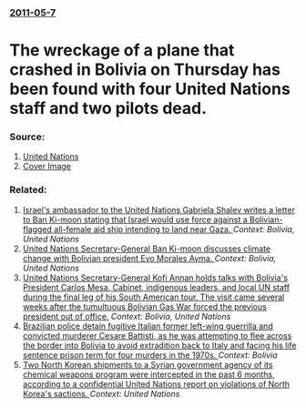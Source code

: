 ### [2011-05-7](/news/2011/05/7/index.md)

# The wreckage of a plane that crashed in Bolivia on Thursday has been found with four United Nations staff and two pilots dead. 




### Source:

1. [United Nations](http://www.un.org/apps/news/story.asp?NewsID=38307&Cr=UNODC&Cr1=)
1. [Cover Image](/News/dh/photos/large/2011/Patricia_Olga_Delgado_Rua.jpg)

### Related:

1. [Israel's ambassador to the United Nations Gabriela Shalev writes a letter to Ban Ki-moon stating that Israel would use force against a Bolivian-flagged all-female aid ship intending to land near Gaza. ](/news/2010/08/21/israel-s-ambassador-to-the-united-nations-gabriela-shalev-writes-a-letter-to-ban-ki-moon-stating-that-israel-would-use-force-against-a-boliv.md) _Context: Bolivia, United Nations_
2. [United Nations Secretary-General Ban Ki-moon discusses climate change with Bolivian president Evo Morales Ayma. ](/news/2010/05/8/united-nations-secretary-general-ban-ki-moon-discusses-climate-change-with-bolivian-president-evo-morales-ayma.md) _Context: Bolivia, United Nations_
3. [ United Nations Secretary-General Kofi Annan holds talks with Bolivia's President Carlos Mesa, Cabinet, indigenous leaders, and local UN staff during the final leg of his South American tour. The visit came several weeks after the tumultuous Bolivian Gas War forced the previous president out of office.](/news/2003/11/13/united-nations-secretary-general-kofi-annan-holds-talks-with-bolivia-s-president-carlos-mesa-cabinet-indigenous-leaders-and-local-un-sta.md) _Context: Bolivia, United Nations_
4. [Brazilian police detain fugitive Italian former left-wing guerrilla and convicted murderer Cesare Battisti, as he was attempting to flee across the border into Bolivia to avoid extradition back to Italy and facing his life sentence prison term for four murders in the 1970s. ](/news/2017/10/4/brazilian-police-detain-fugitive-italian-former-left-wing-guerrilla-and-convicted-murderer-cesare-battisti-as-he-was-attempting-to-flee-acr.md) _Context: Bolivia_
5. [Two North Korean shipments to a Syrian government agency of its chemical weapons program were intercepted in the past 6 months, according to a confidential United Nations report on violations of North Korea's sactions. ](/news/2017/08/21/two-north-korean-shipments-to-a-syrian-government-agency-of-its-chemical-weapons-program-were-intercepted-in-the-past-6-months-according-to.md) _Context: United Nations_
